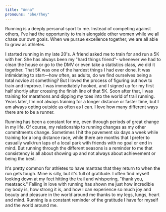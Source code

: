 ```yaml
---
title: "Anna"
pronouns: "She/They"
---
```


Running is a deeply personal sport to me. Instead of competing against others, I've had the opportunity to train alongside other women while we all chase our own goals. When we pursue excellence together, we are all able to grow as athletes.

I started running in my late 20's. A friend asked me to train for and run a 5K with her. She has always been my "hard things friend"- whenever we had to clean the house or go to the DMV or even take a statistics class, we did it together. That 5K was one of the hardest things I had ever done. It was intimidating to start—how often, as adults, do we find ourselves being a total novice at something? But I loved the process of figuring out how to train and improve. I was immediately hooked, and I signed up for my first half shortly after crossing the finish line of that 5K. Soon after that, I was training for marathons and dipping my toes into the world of trail running. Years later, I'm not always training for a longer distance or faster time, but I am always opting outside as often as I can. I love how many different ways there are to be a runner.

Running has been a constant for me, even through periods of great change in my life. Of course, my relationship to running changes as my other commitments change. Sometimes I hit the pavement six days a week while training for a long distance race, while there are months that I prefer to casually walk/run laps of a local park with friends with no goal or end in mind. But running through the different seasons is a reminder to me that consistency is all about showing up and not always about achievement or being the best.

It's pretty common for athletes to have mantras that they return to when the run gets tough. Mine is silly, but it's full of gratitude. I often find myself looking down at my feet hitting the trail and whispering, "thank you, meatsack." Falling in love with running has shown me just how incredible my body is, how strong it is, and how I can experience so much joy and beauty and pleasure in the world around me thanks to my legs, lungs, heart and mind. Running is a constant reminder of the gratitude I have for myself and the world around me. 